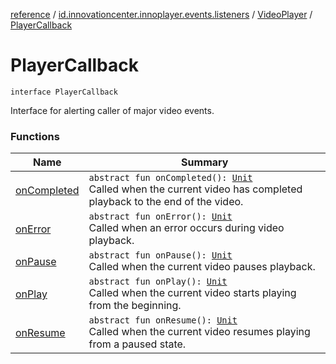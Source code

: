 [reference](../../../index.md) / [id.innovationcenter.innoplayer.events.listeners](../../index.md) / [VideoPlayer](../index.md) / [PlayerCallback](./index.md)

# PlayerCallback

`interface PlayerCallback`

Interface for alerting caller of major video events.

### Functions

| Name | Summary |
|---|---|
| [onCompleted](on-completed.md) | `abstract fun onCompleted(): `[`Unit`](https://kotlinlang.org/api/latest/jvm/stdlib/kotlin/-unit/index.html)<br>Called when the current video has completed playback to the end of the video. |
| [onError](on-error.md) | `abstract fun onError(): `[`Unit`](https://kotlinlang.org/api/latest/jvm/stdlib/kotlin/-unit/index.html)<br>Called when an error occurs during video playback. |
| [onPause](on-pause.md) | `abstract fun onPause(): `[`Unit`](https://kotlinlang.org/api/latest/jvm/stdlib/kotlin/-unit/index.html)<br>Called when the current video pauses playback. |
| [onPlay](on-play.md) | `abstract fun onPlay(): `[`Unit`](https://kotlinlang.org/api/latest/jvm/stdlib/kotlin/-unit/index.html)<br>Called when the current video starts playing from the beginning. |
| [onResume](on-resume.md) | `abstract fun onResume(): `[`Unit`](https://kotlinlang.org/api/latest/jvm/stdlib/kotlin/-unit/index.html)<br>Called when the current video resumes playing from a paused state. |
